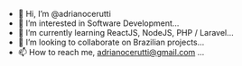 - 👋 Hi, I’m @adrianocerutti
- 👀 I’m interested in Software Development...
- 🌱 I’m currently learning ReactJS, NodeJS, PHP / Laravel...
- 💞️ I’m looking to collaborate on Brazilian projects...
- 📫 How to reach me, adrianocerutti@gmail.com ...

<!---
adrianocerutti/adrianocerutti is a ✨ special ✨ repository because its `README.md` (this file) appears on your GitHub profile.
You can click the Preview link to take a look at your changes.
--->
